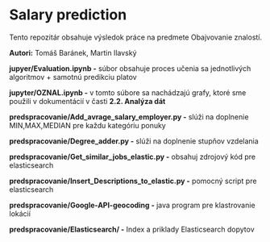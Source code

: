 # Salary prediction

Tento repozitár obsahuje výsledok práce na predmete Obajvovanie znalostí.

**Autori:** Tomáš Baránek, Martin Ilavský

**jupyer/Evaluation.ipynb -** súbor obsahuje proces učenia sa jednotlivých algoritmov + samotnú predikciu platov

**jupyter/OZNAL.ipynb -** v tomto súbore sa nachádzajú grafy, ktoré sme použili v dokumentácií v časti **2.2. Analýza dát**

**predspracovanie/Add_avrage_salary_employer.py -** slúži na doplnenie MIN,MAX,MEDIAN pre každu kategóriu ponuky

**predspracovanie/Degree_adder.py -** slúži na doplnenie stupňov vzdelania

**predspracovanie/Get_similar_jobs_elastic.py -** obsahuj zdrojový kód pre elasticsearch

**predspracovanie/Insert_Descriptions_to_elastic.py -** pomocný script pre elasticsearch

**predspracovanie/Google-API-geocoding -** java program pre klastrovanie lokácií

**predspracovanie/Elasticsearch/ -** Index a priklady Elasticsearch dopytov
